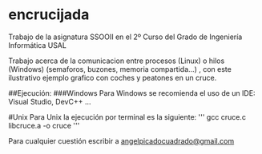 # encrucijada
Trabajo de la asignatura SSOOII en el 2º Curso del Grado de Ingeniería Informática USAL


Trabajo acerca de la comunicacion entre procesos (Linux) o hilos (Windows) (semaforos, buzones, memoria compartida...) , con este ilustrativo ejemplo grafico con coches y peatones en un cruce. 

##Ejecución:
###Windows
Para Windows se recomienda el uso de un IDE: Visual Studio, DevC++ ...

#Unix
Para Unix la ejecución por terminal es la siguiente:
'''
gcc cruce.c libcruce.a -o cruce
'''

Para cualquier cuestión escribir a angelpicadocuadrado@gmail.com
